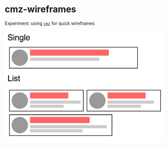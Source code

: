 # cmz-wireframes

Experiment: using [`cmz`](https://github.com/joshwnj/cmz) for quick wireframes

![](https://github.com/joshwnj/cmz-wireframes/blob/master/examples/card/example.png)
